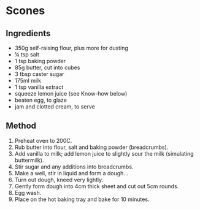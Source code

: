 # Scones

## Ingredients

- 350g self-raising flour, plus more for dusting
- ¼ tsp salt
- 1 tsp baking powder
- 85g butter, cut into cubes
- 3 tbsp caster sugar
- 175ml milk
- 1 tsp vanilla extract
- squeeze lemon juice (see Know-how below)
- beaten egg, to glaze
- jam and clotted cream, to serve

## Method

1. Preheat oven to 200C.
1. Rub butter into flour, salt and baking powder (breadcrumbs). 
1. Add vanilla to milk; add lemon juice to slightly sour the milk (simulating buttermilk).
1. Stir sugar and any additions into breadcrumbs.
1. Make a well, stir in liquid and form a dough. . 
1. Turn out dough, kneed very lightly. 
1. Gently form dough into 4cm thick sheet and cut out 5cm rounds. 
1. Egg wash.
1. Place on the hot baking tray and bake for 10 minutes.
